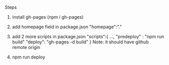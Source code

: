 Steps
1. install gh-pages (npm i gh-pages)

2. add homepage field in package.json  "homepage":"."
3. add 2 more scripts in package.json
"scripts":{ 
    ...,
    "predeploy" : "npm run build"
    "deploy": "gh-pages -d build"
}
Note: it should have github remote origin

4. npm run deploy 